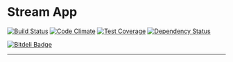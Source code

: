 # Stream App

[![Build Status](https://travis-ci.org/atzorvas/stream.svg)](https://travis-ci.org/atzorvas/stream) [![Code Climate](https://codeclimate.com/github/atzorvas/stream/badges/gpa.svg)](https://codeclimate.com/github/atzorvas/stream) [![Test Coverage](https://codeclimate.com/github/atzorvas/stream/badges/coverage.svg)](https://codeclimate.com/github/atzorvas/stream/coverage) [![Dependency Status](https://gemnasium.com/atzorvas/stream.svg)](https://gemnasium.com/atzorvas/stream)

[![Bitdeli Badge](https://d2weczhvl823v0.cloudfront.net/atzorvas/stream/trend.png)](https://bitdeli.com/free "Bitdeli Badge")

---
